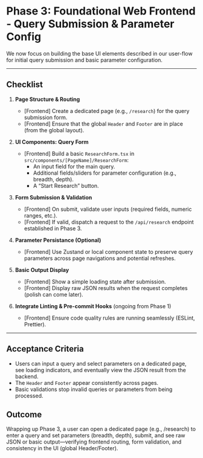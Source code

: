 # Phase 3: Foundational Web Frontend - Query Submission & Parameter Config

We now focus on building the base UI elements described in our user-flow for initial query submission and basic parameter configuration.

---

## Checklist

1. **Page Structure & Routing**
   - [Frontend] Create a dedicated page (e.g., `/research`) for the query submission form.
   - [Frontend] Ensure that the global `Header` and `Footer` are in place (from the global layout).

2. **UI Components: Query Form**
   - [Frontend] Build a basic `ResearchForm.tsx` in `src/components/[PageName]/ResearchForm`:
     - An input field for the main query.
     - Additional fields/sliders for parameter configuration (e.g., breadth, depth).
     - A “Start Research” button.

3. **Form Submission & Validation**
   - [Frontend] On submit, validate user inputs (required fields, numeric ranges, etc.).
   - [Frontend] If valid, dispatch a request to the `/api/research` endpoint established in Phase 3.

4. **Parameter Persistance (Optional)**
   - [Frontend] Use Zustand or local component state to preserve query parameters across page navigations and potential refreshes.

5. **Basic Output Display**
   - [Frontend] Show a simple loading state after submission.
   - [Frontend] Display raw JSON results when the request completes (polish can come later).

6. **Integrate Linting & Pre-commit Hooks** (ongoing from Phase 1)
   - [Frontend] Ensure code quality rules are running seamlessly (ESLint, Prettier).

---

## Acceptance Criteria
- Users can input a query and select parameters on a dedicated page, see loading indicators, and eventually view the JSON result from the backend.
- The `Header` and `Footer` appear consistently across pages.
- Basic validations stop invalid queries or parameters from being processed.

## Outcome
Wrapping up Phase 3, a user can open a dedicated page (e.g., /research) to enter a query and set parameters (breadth, depth), submit, and see raw JSON or basic output—verifying frontend routing, form validation, and consistency in the UI (global Header/Footer).